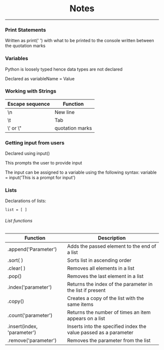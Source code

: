 <h1 style="text-align: center">Notes</h1>
<hr>

### Print Statements

Written as print(' ') with what to be printed to the console written between the quotation marks

### Variables

Python is loosely typed hence data types are not declared

Declared as variableName = Value

### Working with Strings

| Escape sequence | Function        |
|-----------------|-----------------|
| \n              | New line        |
| \t              | Tab             |
| \\\' or \\\"    | quotation marks |

### Getting input from users

Declared using input()

This prompts the user to provide input

The input can be assigned to a variable using the following syntax: variable = input('This is a prompt for input')

### Lists

Declarations of lists:

    list = [ ]

###### List functions

| Function                    | Description                                                      |
|-----------------------------|------------------------------------------------------------------|
| .append('Parameter')        | Adds the passed element to the end of a list                     |
| .sort( )                    | Sorts list in ascending order                                    |
| .clear( )                   | Removes all elements in a list                                   |
| .pop()                      | Removes the last element in a list                               |
| .index('parameter')         | Returns the index of the parameter in the list if present        |
| .copy()                     | Creates a copy of the list with the same items                   |
| .count('parameter')         | Returns the number of times an item appears on a list            |
| .insert(index, 'parameter') | Inserts into the specified index the value passed as a parameter |
| .remove('parameter')        | Removes the parameter from the list                              |
